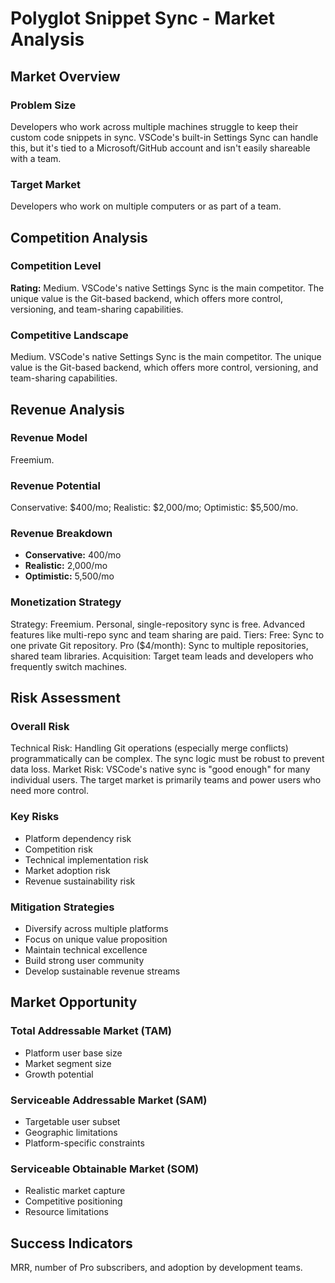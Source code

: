 # Polyglot Snippet Sync - Market Analysis

## Market Overview

### Problem Size
Developers who work across multiple machines struggle to keep their custom code snippets in sync. VSCode's built-in Settings Sync can handle this, but it's tied to a Microsoft/GitHub account and isn't easily shareable with a team.

### Target Market
Developers who work on multiple computers or as part of a team.

## Competition Analysis

### Competition Level
**Rating:** Medium. VSCode's native Settings Sync is the main competitor. The unique value is the Git-based backend, which offers more control, versioning, and team-sharing capabilities.

### Competitive Landscape
Medium. VSCode's native Settings Sync is the main competitor. The unique value is the Git-based backend, which offers more control, versioning, and team-sharing capabilities.

## Revenue Analysis

### Revenue Model
Freemium.

### Revenue Potential
Conservative: $400/mo; Realistic: $2,000/mo; Optimistic: $5,500/mo.

### Revenue Breakdown
- **Conservative:** 400/mo
- **Realistic:** 2,000/mo
- **Optimistic:** 5,500/mo

### Monetization Strategy
Strategy: Freemium. Personal, single-repository sync is free. Advanced features like multi-repo sync and team sharing are paid. Tiers: Free: Sync to one private Git repository. Pro ($4/month): Sync to multiple repositories, shared team libraries. Acquisition: Target team leads and developers who frequently switch machines.

## Risk Assessment

### Overall Risk
Technical Risk: Handling Git operations (especially merge conflicts) programmatically can be complex. The sync logic must be robust to prevent data loss. Market Risk: VSCode's native sync is "good enough" for many individual users. The target market is primarily teams and power users who need more control.

### Key Risks
- Platform dependency risk
- Competition risk
- Technical implementation risk
- Market adoption risk
- Revenue sustainability risk

### Mitigation Strategies
- Diversify across multiple platforms
- Focus on unique value proposition
- Maintain technical excellence
- Build strong user community
- Develop sustainable revenue streams

## Market Opportunity

### Total Addressable Market (TAM)
- Platform user base size
- Market segment size
- Growth potential

### Serviceable Addressable Market (SAM)
- Targetable user subset
- Geographic limitations
- Platform-specific constraints

### Serviceable Obtainable Market (SOM)
- Realistic market capture
- Competitive positioning
- Resource limitations

## Success Indicators
MRR, number of Pro subscribers, and adoption by development teams.
